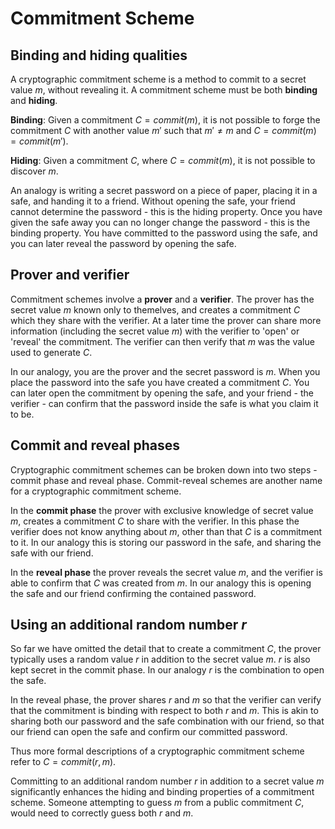 # Commitment Scheme


## Binding and hiding qualities 

A cryptographic commitment scheme is a method to commit to a secret value $m$, without revealing it. A commitment scheme must be both **binding** and **hiding**.

**Binding**: Given a commitment $C = commit(m)$, it is not possible to forge the commitment $C$ with another value $m'$ such that $m' \neq m$ and $C = commit(m) = commit(m')$.

**Hiding**: Given a commitment $C$, where $C = commit(m)$, it is not possible to discover $m$.

An analogy is writing a secret password on a piece of paper, placing it in a safe, and handing it to a friend. Without opening the safe, your friend cannot determine the password - this is the hiding property. Once you have given the safe away you can no longer change the password - this is the binding property. You have committed to the password using the safe, and you can later reveal the password by opening the safe.

## Prover and verifier

Commitment schemes involve a **prover** and a **verifier**. The prover has the secret value $m$ known only to themelves, and creates a commitment $C$ which they share with the verifier. At a later time the prover can share more information (including the secret value $m$) with the verifier to 'open' or 'reveal' the commitment. The verifier can then verify that $m$ was the value used to generate $C$.

In our analogy, you are the prover and the secret password is $m$. When you place the password into the safe you have created a commitment $C$. You can later open the commitment by opening the safe, and your friend - the verifier - can confirm that the password inside the safe is what you claim it to be.

## Commit and reveal phases

Cryptographic commitment schemes can be broken down into two steps - commit phase and reveal phase. Commit-reveal schemes are another name for a cryptographic commitment scheme.

In the **commit phase** the prover with exclusive knowledge of secret value $m$, creates a commitment $C$ to share with the verifier. In this phase the verifier does not know anything about $m$, other than that $C$ is a commitment to it. In our analogy this is storing our password in the safe, and sharing the safe with our friend.

In the **reveal phase** the prover reveals the secret value $m$, and the verifier is able to confirm that $C$ was created from $m$. In our analogy this is opening the safe and our friend confirming the contained password.

## Using an additional random number $r$

So far we have omitted the detail that to create a commitment $C$, the prover typically uses a random value $r$ in addition to the secret value $m$. $r$ is also kept secret in the commit phase. In our analogy $r$ is the combination to open the safe.

In the reveal phase, the prover shares $r$ and $m$ so that the verifier can verify that the commitment is binding with respect to both $r$ and $m$. This is akin to sharing both our password and the safe combination with our friend, so that our friend can open the safe and confirm our committed password.

Thus more formal descriptions of a cryptographic commitment scheme refer to $C = commit(r, m)$.

Committing to an additional random number $r$ in addition to a secret value $m$ significantly enhances the hiding and binding properties of a commitment scheme. Someone attempting to guess $m$ from a public commitment $C$, would need to correctly guess both $r$ and $m$.